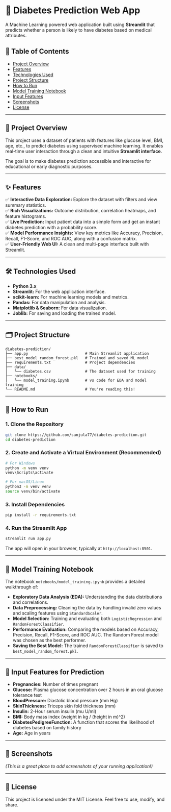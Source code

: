 # 🧠 Diabetes Prediction Web App

A Machine Learning powered web application built using **Streamlit** that predicts whether a person is likely to have diabetes based on medical attributes.

## 📌 Table of Contents

- [Project Overview](#project-overview)
- [Features](#features)
- [Technologies Used](#technologies-used)
- [Project Structure](#project-structure)
- [How to Run](#how-to-run)
- [Model Training Notebook](#model-training-notebook)
- [Input Features](#input-features)
- [Screenshots](#screenshots)
- [License](#license)

---

## 📖 Project Overview

This project uses a dataset of patients with features like glucose level, BMI, age, etc., to predict diabetes using supervised machine learning. It enables real-time user interaction through a clean and intuitive **Streamlit interface**.

The goal is to make diabetes prediction accessible and interactive for educational or early diagnostic purposes.

---

## ✨ Features

✅ **Interactive Data Exploration:** Explore the dataset with filters and view summary statistics.  
✅ **Rich Visualizations:** Outcome distribution, correlation heatmaps, and feature histograms.  
✅ **Live Prediction:** Input patient data into a simple form and get an instant diabetes prediction with a probability score.  
✅ **Model Performance Insights:** View key metrics like Accuracy, Precision, Recall, F1-Score, and ROC AUC, along with a confusion matrix.  
✅ **User-Friendly Web UI:** A clean and multi-page interface built with Streamlit.

---

## 🛠️ Technologies Used

- **Python 3.x**
- **Streamlit:** For the web application interface.
- **scikit-learn:** For machine learning models and metrics.
- **Pandas:** For data manipulation and analysis.
- **Matplotlib & Seaborn:** For data visualization.
- **Joblib:** For saving and loading the trained model.

---

## 🗂️ Project Structure

```
diabetes-prediction/
├── app.py                         # Main Streamlit application
├── best_model_random_forest.pkl   # Trained and saved ML model
├── requirements.txt               # Project dependencies
├── data/
│   └── diabetes.csv               # The dataset used for training
├── notebooks/
│   └── model_training.ipynb       # vs code for EDA and model training
└── README.md                      # You're reading this!
```

---

## 🚀 How to Run

### 1. Clone the Repository

```bash
git clone https://github.com/sanjula77/diabetes-prediction.git
cd diabetes-prediction
```

### 2. Create and Activate a Virtual Environment (Recommended)

```bash
# For Windows
python -m venv venv
venv\Scripts\activate

# For macOS/Linux
python3 -m venv venv
source venv/bin/activate
```

### 3. Install Dependencies

```bash
pip install -r requirements.txt
```

### 4. Run the Streamlit App

```bash
streamlit run app.py
```

The app will open in your browser, typically at `http://localhost:8501`.

---

## 🧪 Model Training Notebook

The notebook `notebooks/model_training.ipynb` provides a detailed walkthrough of:

- **Exploratory Data Analysis (EDA):** Understanding the data distributions and correlations.
- **Data Preprocessing:** Cleaning the data by handling invalid zero values and scaling features using `StandardScaler`.
- **Model Selection:** Training and evaluating both `LogisticRegression` and `RandomForestClassifier`.
- **Performance Evaluation:** Comparing the models based on Accuracy, Precision, Recall, F1-Score, and ROC AUC. The Random Forest model was chosen as the best performer.
- **Saving the Best Model:** The trained `RandomForestClassifier` is saved to `best_model_random_forest.pkl`.

---

## 🧾 Input Features for Prediction

- **Pregnancies:** Number of times pregnant
- **Glucose:** Plasma glucose concentration over 2 hours in an oral glucose tolerance test
- **BloodPressure:** Diastolic blood pressure (mm Hg)
- **SkinThickness:** Triceps skin fold thickness (mm)
- **Insulin:** 2-Hour serum insulin (mu U/ml)
- **BMI:** Body mass index (weight in kg / (height in m)^2)
- **DiabetesPedigreeFunction:** A function that scores the likelihood of diabetes based on family history
- **Age:** Age in years

---

## 📸 Screenshots

*(This is a great place to add screenshots of your running application!)*

---

## 📃 License

This project is licensed under the MIT License. Feel free to use, modify, and share.

